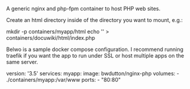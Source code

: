 A generic nginx and php-fpm container to host PHP web sites.

Create an html directory inside of the directory you want to mount, e.g.:

mkdir -p containers/myapp/html
echo '<?php echo 'hello'; ?>' > containers/docuwiki/html/index.php

Belwo is a sample docker compose configuration. I recommend running traefik if you want the app to run under SSL or host multiple apps on the same server.

version: '3.5'
services:
  myapp:
    image: bwdutton/nginx-php
    volumes:
      - ./containers/myapp:/var/www
    ports:
      - "80:80"
